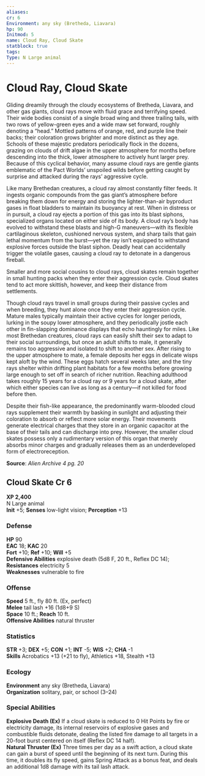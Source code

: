 ```yaml
---
aliases: 
cr: 6
Environment: any sky (Bretheda, Liavara)
hp: 90
Initmod: 5
name: Cloud Ray, Cloud Skate
statblock: true
tags: 
Type: N Large animal
---
```


# Cloud Ray, Cloud Skate

Gliding dreamily through the cloudy ecosystems of Bretheda, Liavara, and other gas giants, cloud rays move with fluid grace and terrifying speed. Their wide bodies consist of a single broad wing and three trailing tails, with two rows of yellow-green eyes and a wide maw set forward, roughly denoting a “head.” Mottled patterns of orange, red, and purple line their backs; their coloration grows brighter and more distinct as they age. Schools of these majestic predators periodically flock in the dozens, grazing on clouds of drift algae in the upper atmosphere for months before descending into the thick, lower atmosphere to actively hunt larger prey. Because of this cyclical behavior, many assume cloud rays are gentle giants emblematic of the Pact Worlds’ unspoiled wilds before getting caught by surprise and attacked during the rays’ aggressive cycle.

Like many Brethedan creatures, a cloud ray almost constantly filter feeds. It ingests organic compounds from the gas giant’s atmosphere before breaking them down for energy and storing the lighter-than-air byproduct gases in float bladders to maintain its buoyancy at rest. When in distress or in pursuit, a cloud ray ejects a portion of this gas into its blast siphons, specialized organs located on either side of its body. A cloud ray’s body has evolved to withstand these blasts and high-G maneuvers—with its flexible cartilaginous skeleton, cushioned nervous system, and sharp tails that gain lethal momentum from the burst—yet the ray isn’t equipped to withstand explosive forces outside the blast siphon. Deadly heat can accidentally trigger the volatile gases, causing a cloud ray to detonate in a dangerous fireball.

Smaller and more social cousins to cloud rays, cloud skates remain together in small hunting packs when they enter their aggression cycle. Cloud skates tend to act more skittish, however, and keep their distance from settlements.

Though cloud rays travel in small groups during their passive cycles and when breeding, they hunt alone once they enter their aggression cycle. Mature males typically maintain their active cycles for longer periods, lurking in the soupy lower atmosphere, and they periodically jostle each other in fin-slapping dominance displays that echo hauntingly for miles. Like most Brethedan creatures, cloud rays can easily shift their sex to adapt to their social surroundings, but once an adult shifts to male, it generally remains too aggressive and isolated to shift to another sex. After rising to the upper atmosphere to mate, a female deposits her eggs in delicate wisps kept aloft by the wind. These eggs hatch several weeks later, and the tiny rays shelter within drifting plant habitats for a few months before growing large enough to set off in search of richer nutrition. Reaching adulthood takes roughly 15 years for a cloud ray or 9 years for a cloud skate, after which either species can live as long as a century—if not killed for food before then.

Despite their fish-like appearance, the predominantly warm-blooded cloud rays supplement their warmth by basking in sunlight and adjusting their coloration to absorb or reflect more solar energy. Their movements generate electrical charges that they store in an organic capacitor at the base of their tails and can discharge into prey. However, the smaller cloud skates possess only a rudimentary version of this organ that merely absorbs minor charges and gradually releases them as an underdeveloped form of electroreception.

**Source**:  _Alien Archive 4 pg. 20_

## Cloud Skate Cr 6

**XP 2,400**  
N Large animal  
**Init** +5; **Senses** low-light vision; **Perception** +13  

### Defense

**HP** 90  
**EAC** 18; **KAC** 20  
**Fort** +10; **Ref** +10; **Will** +5  
**Defensive Abilities** explosive death (5d8 F, 20 ft., Reflex DC 14); **Resistances** electricity 5  
**Weaknesses** vulnerable to fire

### Offense

**Speed** 5 ft., fly 80 ft. (Ex, perfect)  
**Melee** tail lash +16 (1d8+9 S)  
**Space** 10 ft.; **Reach** 10 ft.  
**Offensive Abilities** natural thruster

### Statistics

**STR** +3; **DEX** +5; **CON** +1; **INT** -5; **WIS** +2; **CHA** -1  
**Skills** Acrobatics +13 (+21 to fly), Athletics +18, Stealth +13

### Ecology

**Environment** any sky (Bretheda, Liavara)  
**Organization** solitary, pair, or school (3–24)

### Special Abilities

**Explosive Death (Ex)** If a cloud skate is reduced to 0 Hit Points by fire or electricity damage, its internal reservoirs of explosive gases and combustible fluids detonate, dealing the listed fire damage to all targets in a 20-foot burst centered on itself (Reflex DC 14 half).  
**Natural Thruster (Ex)** Three times per day as a swift action, a cloud skate can gain a burst of speed until the beginning of its next turn. During this time, it doubles its fly speed, gains Spring Attack as a bonus feat, and deals an additional 1d8 damage with its tail lash attack.

